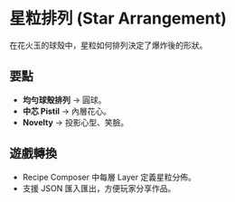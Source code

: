 # 星粒排列 (Star Arrangement)

在花火玉的球殼中，星粒如何排列決定了爆炸後的形狀。

## 要點
- **均勻球殼排列** → 圓球。
- **中芯 Pistil** → 內層花心。
- **Novelty** → 投影心型、笑臉。

## 遊戲轉換
- Recipe Composer 中每層 Layer 定義星粒分佈。
- 支援 JSON 匯入匯出，方便玩家分享作品。
